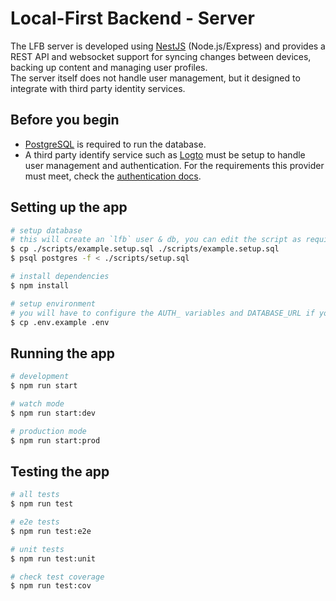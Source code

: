 # Local-First Backend - Server
The LFB server is developed using [NestJS](https://nestjs.com/) (Node.js/Express) and provides a REST API and websocket
support for syncing changes between devices, backing up content and managing user profiles.  
The server itself does not handle user management, but it designed to integrate with third party identity services.

## Before you begin
- [PostgreSQL](https://www.postgresql.org/) is required to run the database.
- A third party identify service such as [Logto](https://logto.io/) must be setup to handle user management and authentication. For the requirements this provider must meet, check the [authentication docs](../../docs/server/authentication.md).


## Setting up the app

```bash
# setup database
# this will create an `lfb` user & db, you can edit the script as required
$ cp ./scripts/example.setup.sql ./scripts/example.setup.sql
$ psql postgres -f < ./scripts/setup.sql

# install dependencies
$ npm install

# setup environment
# you will have to configure the AUTH_ variables and DATABASE_URL if you edited the setup.sql script
$ cp .env.example .env
```

## Running the app

```bash
# development
$ npm run start

# watch mode
$ npm run start:dev

# production mode
$ npm run start:prod
```

## Testing the app

```bash
# all tests
$ npm run test

# e2e tests
$ npm run test:e2e

# unit tests
$ npm run test:unit

# check test coverage
$ npm run test:cov
```
